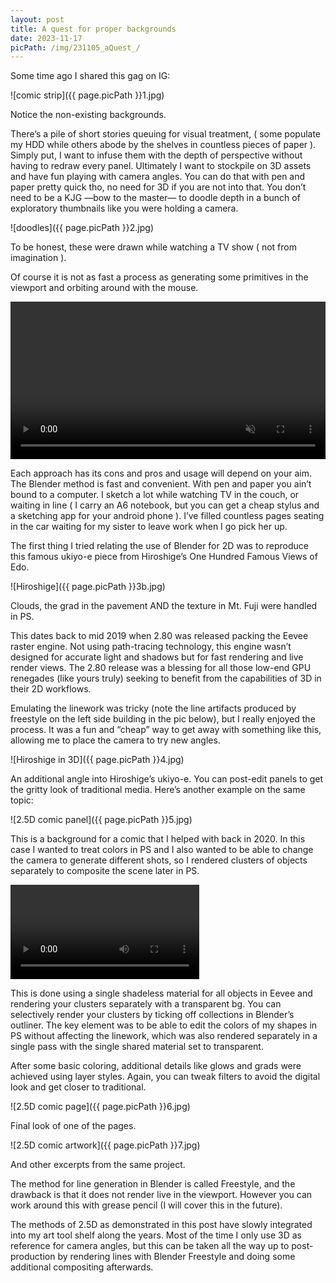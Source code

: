```yaml
---
layout: post
title: A quest for proper backgrounds
date: 2023-11-17
picPath: /img/231105_aQuest_/
---
```


Some time ago I shared this gag on IG:

![comic strip]({{ page.picPath }}1.jpg)

Notice the non-existing backgrounds.

There’s a pile of short stories queuing for visual treatment, ( some populate my HDD while others abode by the shelves in countless pieces of paper ). Simply put, I want to infuse them with the depth of perspective without having to redraw every panel. Ultimately I want to stockpile on 3D assets and have fun playing with camera angles. You can do that with pen and paper pretty quick tho, no need for 3D if you are not into that. You don’t need to be a KJG —bow to the master— to doodle depth in a bunch of exploratory thumbnails like you were holding a camera.

![doodles]({{ page.picPath }}2.jpg)

To be honest, these were drawn while watching a TV show ( not from imagination ).

Of course it is not as fast a process as generating some primitives in the viewport and orbiting around with the mouse.

<video width="100%" preload="auto" muted controls>
    <source src="{{ page.picPath }}BLdemo.mp4" type="video/mp4"/>
</video>


Each approach has its cons and pros and usage will depend on your aim. The Blender method is fast and convenient. With pen and paper you ain’t bound to a computer. I sketch a lot while watching TV in the couch, or waiting in line ( I carry an A6 notebook, but you can get a cheap stylus and a sketching app for your android phone ). I’ve filled countless pages seating in the car waiting for my sister to leave work when I go pick her up.

The first thing I tried relating the use of Blender for 2D was to reproduce this famous ukiyo-e piece from Hiroshige’s One Hundred Famous Views of Edo.

![Hiroshige]({{ page.picPath }}3b.jpg)

Clouds, the grad in the pavement AND the texture in Mt. Fuji were handled in PS.

This dates back to mid 2019 when 2.80 was released packing the Eevee raster engine. Not using path-tracing technology, this engine wasn’t designed for accurate light and shadows but for fast rendering and live render views. The 2.80 release was a blessing for all those low-end GPU renegades (like yours truly) seeking to benefit from the capabilities of 3D in their 2D workflows.

Emulating the linework was tricky (note the line artifacts produced by freestyle on the left side building in the pic below), but I really enjoyed the process. It was a fun and “cheap” way to get away with something like this, allowing me to place the camera to try new angles.

![Hiroshige in 3D]({{ page.picPath }}4.jpg)

An additional angle into Hiroshige’s ukiyo-e. You can post-edit panels to get the gritty look of traditional media. Here’s another example on the same topic:

![2.5D comic panel]({{ page.picPath }}5.jpg)

This is a background for a comic that I helped with back in 2020. In this case I wanted to treat colors in PS and I also wanted to be able to change the camera to generate different shots, so I rendered clusters of objects separately to composite the scene later in PS.  

<video width="60%" height="auto" controls>
  <source src="{{ page.picPath }}PSdemo.mp4" type="video/mp4">
</video>

This is done using a single shadeless material for all objects in Eevee and rendering your clusters separately with a transparent bg. You can selectively render your clusters by ticking off collections in Blender’s outliner. The key element was to be able to edit the colors of my shapes in PS without affecting the linework, which was also rendered separately in a single pass with the single shared material set to transparent.

After some basic coloring, additional details like glows and grads were achieved using layer styles. Again, you can tweak filters to avoid the digital look and get closer to traditional.

![2.5D comic page]({{ page.picPath }}6.jpg)

Final look of one of the pages.

![2.5D comic artwork]({{ page.picPath }}7.jpg)

And other excerpts from the same project.

The method for line generation in Blender is called Freestyle, and the drawback is that it does not render live in the viewport. However you can work around this with grease pencil (I will cover this in the future).

The methods of 2.5D as demonstrated in this post have slowly integrated into my art tool shelf along the years. Most of the time I only use 3D as reference for camera angles, but this can be taken all the way up to post-production by rendering lines with Blender Freestyle and doing some additional compositing afterwards.


